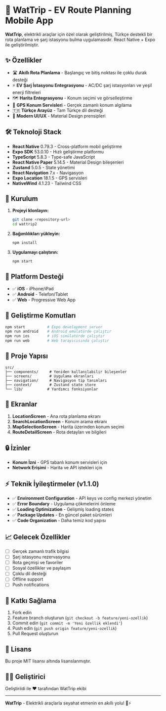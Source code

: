 # 🚗 WatTrip - EV Route Planning Mobile App

**WatTrip**, elektrikli araçlar için özel olarak geliştirilmiş, Türkçe destekli bir rota planlama ve şarj istasyonu bulma uygulamasıdır. React Native + Expo ile geliştirilmiştir.

## ✨ Özellikler

- 🛣️ **Akıllı Rota Planlama** - Başlangıç ve bitiş noktası ile çoklu durak desteği
- ⚡ **EV Şarj İstasyonu Entegrasyonu** - AC/DC şarj istasyonları ve yeşil enerji filtreleri
- 🗺️ **Harita Entegrasyonu** - Konum seçimi ve görselleştirme
- 📍 **GPS Konum Servisleri** - Gerçek zamanlı konum algılama
- 🇹🇷 **Türkçe Arayüz** - Tam Türkçe dil desteği
- 🎨 **Modern UI/UX** - Material Design prensipleri

## 🛠️ Teknoloji Stack

- **React Native** 0.79.3 - Cross-platform mobil geliştirme
- **Expo SDK** 53.0.10 - Hızlı geliştirme platformu
- **TypeScript** 5.8.3 - Type-safe JavaScript
- **React Native Paper** 5.14.5 - Material Design bileşenleri
- **Zustand** 5.0.5 - State yönetimi
- **React Navigation** 7.x - Navigasyon
- **Expo Location** 18.1.5 - GPS servisleri
- **NativeWind** 4.1.23 - Tailwind CSS

## 🚀 Kurulum

1. **Projeyi klonlayın:**
   ```bash
   git clone <repository-url>
   cd wattrip2
   ```

2. **Bağımlılıkları yükleyin:**
   ```bash
   npm install
   ```

3. **Uygulamayı çalıştırın:**
   ```bash
   npm start
   ```

## 📱 Platform Desteği

- ✅ **iOS** - iPhone/iPad
- ✅ **Android** - Telefon/Tablet
- ✅ **Web** - Progressive Web App

## 🔧 Geliştirme Komutları

```bash
npm start          # Expo development server
npm run android    # Android emülatörde çalıştır
npm run ios        # iOS simülatörde çalıştır
npm run web        # Web tarayıcısında çalıştır
```

## 📂 Proje Yapısı

```
src/
├── components/     # Yeniden kullanılabilir bileşenler
├── screens/        # Uygulama ekranları
├── navigation/     # Navigasyon tip tanımları
├── context/        # Zustand state store
└── lib/           # Yardımcı fonksiyonlar
```

## 🎯 Ekranlar

1. **LocationScreen** - Ana rota planlama ekranı
2. **SearchLocationScreen** - Konum arama ekranı
3. **MapSelectionScreen** - Harita üzerinden konum seçimi
4. **RouteDetailScreen** - Rota detayları ve bilgileri

## 🔒 İzinler

- **Konum İzni** - GPS tabanlı konum servisleri için
- **Network Erişimi** - Harita ve API istekleri için

## ⚡ Teknik İyileştirmeler (v1.1.0)

- ✅ **Environment Configuration** - API keys ve config merkezi yönetim
- ✅ **Error Boundary** - Uygulama çökmelerini önleme
- ✅ **Loading Optimization** - Gelişmiş loading states
- ✅ **Package Updates** - En güncel paket sürümleri
- ✅ **Code Organization** - Daha temiz kod yapısı

## 📈 Gelecek Özellikler

- [ ] Gerçek zamanlı trafik bilgisi
- [ ] Şarj istasyonu rezervasyonu  
- [ ] Rota geçmişi ve favoriler
- [ ] Sosyal özellikler ve paylaşım
- [ ] Çoklu dil desteği
- [ ] Offline support
- [ ] Push notifications

## 🤝 Katkı Sağlama

1. Fork edin
2. Feature branch oluşturun (`git checkout -b feature/yeni-ozellik`)
3. Commit edin (`git commit -m 'Yeni özellik eklendi'`)
4. Push edin (`git push origin feature/yeni-ozellik`)
5. Pull Request oluşturun

## 📄 Lisans

Bu proje MIT lisansı altında lisanslanmıştır.

## 👨‍💻 Geliştirici

Geliştirildi ile ❤️ tarafından WatTrip ekibi

---

**WatTrip** - Elektrikli araçlarla seyahat etmenin en akıllı yolu! 🚗⚡ 